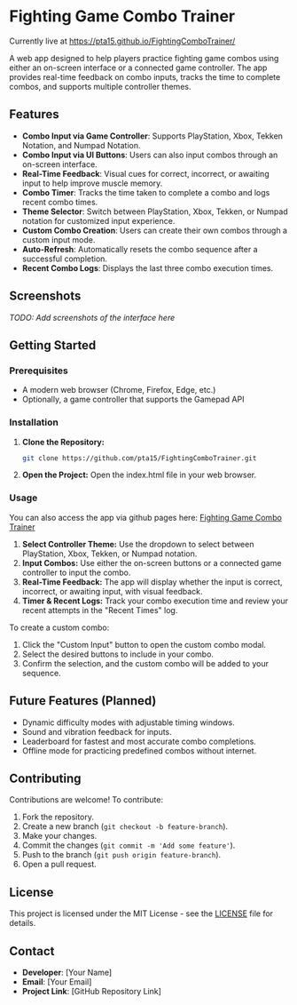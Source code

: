 # Fighting Game Combo Trainer

Currently live at https://pta15.github.io/FightingComboTrainer/

A web app designed to help players practice fighting game combos using either an on-screen interface or a connected game controller. The app provides real-time feedback on combo inputs, tracks the time to complete combos, and supports multiple controller themes.

## Features

- **Combo Input via Game Controller**: Supports PlayStation, Xbox, Tekken Notation, and Numpad Notation.
- **Combo Input via UI Buttons**: Users can also input combos through an on-screen interface.
- **Real-Time Feedback**: Visual cues for correct, incorrect, or awaiting input to help improve muscle memory.
- **Combo Timer**: Tracks the time taken to complete a combo and logs recent combo times.
- **Theme Selector**: Switch between PlayStation, Xbox, Tekken, or Numpad notation for customized input experience.
- **Custom Combo Creation**: Users can create their own combos through a custom input mode.
- **Auto-Refresh**: Automatically resets the combo sequence after a successful completion.
- **Recent Combo Logs**: Displays the last three combo execution times.

## Screenshots

_TODO: Add screenshots of the interface here_

## Getting Started

### Prerequisites

- A modern web browser (Chrome, Firefox, Edge, etc.)
- Optionally, a game controller that supports the Gamepad API

### Installation

1. **Clone the Repository:**
   ```bash
   git clone https://github.com/pta15/FightingComboTrainer.git
2. **Open the Project:**
   Open the index.html file in your web browser.

### Usage
You can also access the app via github pages here: [Fighting Game Combo Trainer](https://pta15.github.io/FightingComboTrainer/)
1. **Select Controller Theme:**
   Use the dropdown to select between PlayStation, Xbox, Tekken, or Numpad notation.
2. **Input Combos:**
   Use either the on-screen buttons or a connected game controller to input the combo.
3. **Real-Time Feedback:**
   The app will display whether the input is correct, incorrect, or awaiting input, with visual feedback.
4. **Timer & Recent Logs:**
   Track your combo execution time and review your recent attempts in the "Recent Times" log.

To create a custom combo:

1. Click the "Custom Input" button to open the custom combo modal.
2. Select the desired buttons to include in your combo.
3. Confirm the selection, and the custom combo will be added to your sequence.

## Future Features (Planned)

- Dynamic difficulty modes with adjustable timing windows.
- Sound and vibration feedback for inputs.
- Leaderboard for fastest and most accurate combo completions.
- Offline mode for practicing predefined combos without internet.

## Contributing

Contributions are welcome! To contribute:

1. Fork the repository.
2. Create a new branch (`git checkout -b feature-branch`).
3. Make your changes.
4. Commit the changes (`git commit -m 'Add some feature'`).
5. Push to the branch (`git push origin feature-branch`).
6. Open a pull request.

## License

This project is licensed under the MIT License - see the [LICENSE](LICENSE) file for details.

## Contact

- **Developer**: [Your Name]
- **Email**: [Your Email]
- **Project Link**: [GitHub Repository Link]
